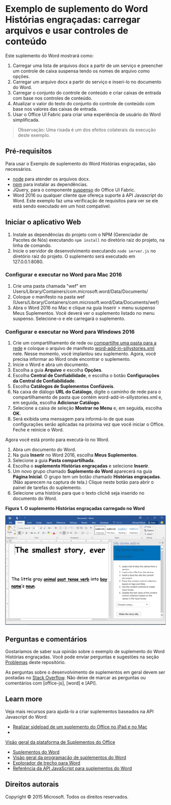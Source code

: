 # <a name="silly-stories-word-add-in-sample-load-files-and-use-content-controls"></a>Exemplo de suplemento do Word Histórias engraçadas: carregar arquivos e usar controles de conteúdo

Este suplemento do Word mostrará como:

1. Carregar uma lista de arquivos docx a partir de um serviço e preencher um controle de caixa suspensa tendo os nomes de arquivo como opções.
2. Carregar um arquivo docx a partir do serviço e inseri-lo no documento do Word.
3. Carregar o conjunto do controle de conteúdo e criar caixas de entrada com base nos controles de conteúdo.
4. Atualizar o valor do texto do conjunto do controle de conteúdo com base nos valores das caixas de entrada.
5. Usar o Office UI Fabric para criar uma experiência de usuário do Word simplificada.

> Observação: Uma risada é um dos efeitos colaterais da execução deste exemplo.

## <a name="prerequisites"></a>Pré-requisitos

Para usar o Exemplo de suplemento do Word Histórias engraçadas, são necessários.

* [node](https://nodejs.org) para atender os arquivos docx.
* [npm](https://www.npmjs.com/) para instalar as dependências.
* JQuery, para o componente [suspenso](dev.office.com/fabric/components/dropdown) do Office UI Fabric.
* Word 2016 ou qualquer cliente que ofereça suporte à API Javascript do Word. Este exemplo faz uma verificação de requisitos para ver se ele está sendo executado em um host compatível.

## <a name="start-the-web-application"></a>Iniciar o aplicativo Web

1. Instale as dependências do projeto com o NPM (Gerenciador de Pacotes de Nós) executando ```npm install``` no diretório raiz do projeto, na linha de comando.
2. Inicie o servidor de desenvolvimento executando ```node server.js``` no diretório raiz do projeto. O suplemento será executado em 127.0.0.1:8080.

### <a name="configure-and-run-on-word-for-mac-2016"></a>Configurar e executar no Word para Mac 2016

1. Crie uma pasta chamada "wef" em Users/Library/Containers/com.microsoft.word/Data/Documents/
2. Coloque o manifesto na pasta wef (Users/Library/Containers/com.microsoft.word/Data/Documents/wef)
3. Abra o Word 2016 no Mac e clique na guia Inserir > menu suspenso Meus Suplementos. Você deverá ver o suplemento listado no menu suspenso. Selecione-o e ele carregará o suplemento.

### <a name="configure-and-run-on-word-for-windows-2016"></a>Configurar e executar no Word para Windows 2016

1. Crie um compartilhamento de rede ou [compartilhe uma pasta para a rede](https://technet.microsoft.com/en-us/library/cc770880.aspx) e coloque o arquivo de manifesto [word-add-in-sillystories.xml](word-add-in-sillystories.xml) nele. Nesse momento, você implantou seu suplemento. Agora, você precisa informar ao Word onde encontrar o suplemento.
2. Inicie o Word e abra um documento.
3. Escolha a guia **Arquivo** e escolha **Opções**.
4. Escolha **Central de Confiabilidade**, e escolha o botão **Configurações da Central de Confiabilidade**.
5. Escolha **Catálogos de Suplementos Confiáveis**.
6. Na caixa de diálogo **URL do Catálogo**, digite o caminho de rede para o compartilhamento de pasta que contém word-add-in-sillystories.xml e, em seguida, escolha **Adicionar Catálogo**.
7. Selecione a caixa de seleção **Mostrar no Menu** e, em seguida, escolha **OK**.
8. Será exibida uma mensagem para informá-lo de que suas configurações serão aplicadas na próxima vez que você iniciar o Office. Feche e reinicie o Word. 

Agora você está pronto para executá-lo no Word. 

1. Abra um documento do Word. 
2. Na guia **Inserir** no Word 2016, escolha **Meus Suplementos**. 
3. Selecione a guia **Pasta compartilhada**.
4. Escolha o **suplemento Histórias engraçadas** e selecione **Inserir**.
5. Um novo grupo chamado **Suplemento do Word** aparecerá na guia **Página Inicial**. O grupo tem um botão chamado **Histórias engraçadas**. (Não aparecem na captura de tela.) Clique neste botão para abrir o painel de tarefas do suplemento.
6. Selecione uma história para que o texto clichê seja inserido no documento do Word.

__Figura 1. O suplemento Histórias engraçadas carregado no Word__

![Imagem do aplicativo Word com o suplemento Histórias engraçadas carregado](./readme-images/sillystoriesUI.PNG)

## <a name="questions-and-comments"></a>Perguntas e comentários

Gostaríamos de saber sua opinião sobre o exemplo de suplemento do Word Histórias engraçadas. Você pode enviar perguntas e sugestões na seção [Problemas](https://github.com/OfficeDev/Word-Add-in-SIllyStories/issues) deste repositório.

As perguntas sobre o desenvolvimento de suplementos em geral devem ser postadas no [Stack Overflow](http://stackoverflow.com/questions/tagged/Office365+API). Não deixe de marcar as perguntas ou comentários com [office-js], [word] e [API].

## <a name="learn-more"></a>Learn more

Veja mais recursos para ajudá-lo a criar suplementos baseados na API Javascript do Word:

* [Realizar sideload de um suplemento do Office no iPad e no Mac](http://dev.office.com/docs/add-ins/testing/sideload-an-office-add-in-on-ipad-and-mac)
* 

  [Visão geral da plataforma de Suplementos do Office](https://msdn.microsoft.com/EN-US/library/office/jj220082.aspx)
* [Suplementos do Word](https://github.com/OfficeDev/office-js-docs/blob/master/word/word-add-ins.md)
* [Visão geral da programação de suplementos do Word](https://github.com/OfficeDev/office-js-docs/blob/master/word/word-add-ins-programming-guide.md)
* [Explorador de trecho para Word](http://officesnippetexplorer.azurewebsites.net/#/snippets/word)
* [Referência da API JavaScript para suplementos do Word](https://github.com/OfficeDev/office-js-docs/tree/master/word/word-add-ins-javascript-reference)

## <a name="copyright"></a>Direitos autorais
Copyright © 2015 Microsoft. Todos os direitos reservados.
